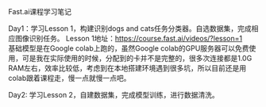 Fast.ai课程学习笔记

Day1：学习Lesson 1，构建识别dogs and cats任务分类器。自选数据集，完成相应图像识别任务。
Lesson 1地址：https://course.fast.ai/videos/?lesson=1  
基础模型是在Google colab上跑的，虽然Google colab的GPU服务器可以免费使用，可是我在实际使用的时候，分配到的卡并不是完整的，很多次连接都是1.0G RAM左右，效率比较低，考虑到在本地搭建环境遇到很多坑，所以目前还是用colab跟着课程走，慢一点就慢一点吧。

Day2: 学习Lesson 2，自建数据集，完成模型训练，进行数据清洗。
